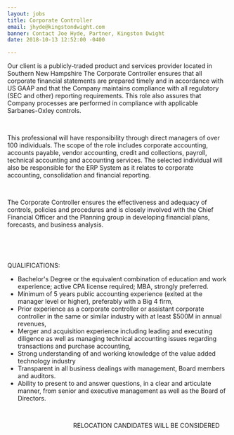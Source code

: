 ```yaml
---
layout: jobs
title: Corporate Controller
email: jhyde@kingstondwight.com
banner: Contact Joe Hyde, Partner, Kingston Dwight
date: 2018-10-13 12:52:00 -0400

---
```

Our client is a publicly-traded product and services provider located in Southern New Hampshire The Corporate Controller ensures that all corporate financial statements are prepared timely and in accordance with US GAAP and that the Company maintains compliance with all regulatory (SEC and other) reporting requirements. This role also assures that Company processes are performed in compliance with applicable Sarbanes-Oxley controls.

 

This professional will have responsibility through direct managers of over 100 individuals. The scope of the role includes corporate accounting, accounts payable, vendor accounting, credit and collections, payroll, technical accounting and accounting services. The selected individual will also be responsible for the ERP System as it relates to corporate accounting, consolidation and financial reporting. 

 

The Corporate Controller ensures the effectiveness and adequacy of controls, policies and procedures and is closely involved with the Chief Financial Officer and the Planning group in developing financial plans, forecasts, and business analysis. 

 

 

QUALIFICATIONS:

* Bachelor's Degree or the equivalent combination of education and work experience; active CPA license required; MBA, strongly preferred. 
* Minimum of 5 years public accounting experience (exited at the manager level or higher), preferably with a Big 4 firm,
* Prior experience as a corporate controller or assistant corporate controller in the same or similar industry with at least $500M in annual revenues,
* Merger and acquisition experience including leading and executing diligence as well as managing technical accounting issues regarding transactions and      purchase accounting,
* Strong understanding of and working knowledge of the value added technology      industry
* Transparent in all business dealings with management, Board members and auditors.
* Ability to present to and answer questions, in a clear and articulate manner, from senior and executive management as well as the Board of Directors.

 

                                      RELOCATION CANDIDATES WILL BE CONSIDERED